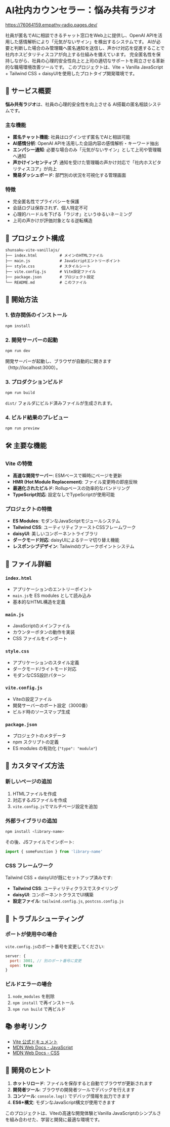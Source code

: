 # AI社内カウンセラー：悩み共有ラジオ

https://76064159.empathy-radio.pages.dev/

社員が匿名でAIに相談できるチャット窓口をWeb上に提供し、OpenAI APIを活用した感情解析により「元気がないサイン」を検出するシステムです。
AIが必要と判断した場合のみ管理職へ匿名通知を送信し、声かけ対応を促進することで社内ホスピタリティスコアが向上する仕組みを備えています。
完全匿名性を保持しながら、社員の心理的安全性向上と上司の適切なサポートを両立させる革新的な職場環境改善ツールです。
このプロジェクトは、Vite + Vanilla JavaScript + Tailwind CSS + daisyUIを使用したプロトタイプ開発環境です。

## 🎯 サービス概要

**悩み共有ラジオ**は、社員の心理的安全性を向上させる AI搭載の匿名相談システムです。

### 主な機能
- **匿名チャット機能**: 社員はログインせず匿名でAIと相談可能
- **AI感情分析**: OpenAI APIを活用した会話内容の感情解析・キーワード抽出
- **エンパシー通知**: 必要な場合のみ「元気がないサイン」として上司や管理職へ通知
- **声かけインセンティブ**: 通知を受けた管理職の声かけ対応で「社内ホスピタリティスコア」が向上
- **簡易ダッシュボード**: 部門別の状況を可視化する管理画面

### 特徴
- 完全匿名性でプライバシーを保護
- 会話ログは保存されず、個人特定不可
- 心理的ハードルを下げる「ラジオ」というゆるいネーミング
- 上司の声かけが評価対象となる逆転構造

## 📁 プロジェクト構成

```
shunsaku-vite-vanillajs/
├── index.html          # メインのHTMLファイル
├── main.js             # JavaScriptエントリーポイント
├── style.css           # スタイルシート
├── vite.config.js      # Vite設定ファイル
├── package.json        # プロジェクト設定
└── README.md           # このファイル
```

## 🚀 開始方法

### 1. 依存関係のインストール
```bash
npm install
```

### 2. 開発サーバーの起動
```bash
npm run dev
```
開発サーバーが起動し、ブラウザが自動的に開きます（http://localhost:3000）。

### 3. プロダクションビルド
```bash
npm run build
```
`dist/` フォルダにビルド済みファイルが生成されます。

### 4. ビルド結果のプレビュー
```bash
npm run preview
```

## 🛠 主要な機能

### Vite の特徴
- **高速な開発サーバー**: ESMベースで瞬時にページを更新
- **HMR (Hot Module Replacement)**: ファイル変更時の即座反映
- **最適化されたビルド**: Rollupベースの効率的なバンドリング
- **TypeScript対応**: 設定なしでTypeScriptが使用可能

### プロジェクトの特徴
- **ES Modules**: モダンなJavaScriptモジュールシステム
- **Tailwind CSS**: ユーティリティファーストCSSフレームワーク
- **daisyUI**: 美しいコンポーネントライブラリ
- **ダークモード対応**: daisyUIによるテーマ切り替え機能
- **レスポンシブデザイン**: Tailwindのブレークポイントシステム

## 📝 ファイル詳細

### `index.html`
- アプリケーションのエントリーポイント
- `main.js`を ES modules として読み込み
- 基本的なHTML構造を定義

### `main.js`
- JavaScriptのメインファイル
- カウンターボタンの動作を実装
- CSS ファイルをインポート

### `style.css`
- アプリケーションのスタイル定義
- ダークモード/ライトモード対応
- モダンなCSS設計パターン

### `vite.config.js`
- Viteの設定ファイル
- 開発サーバーのポート設定（3000番）
- ビルド時のソースマップ生成

### `package.json`
- プロジェクトのメタデータ
- npm スクリプトの定義
- ES modules の有効化 (`"type": "module"`)

## 🎯 カスタマイズ方法

### 新しいページの追加
1. HTMLファイルを作成
2. 対応するJSファイルを作成
3. `vite.config.js`でマルチページ設定を追加

### 外部ライブラリの追加
```bash
npm install <library-name>
```
その後、JSファイルでインポート:
```javascript
import { someFunction } from 'library-name'
```

### CSS フレームワーク
Tailwind CSS + daisyUIが既にセットアップ済みです:
- **Tailwind CSS**: ユーティリティクラスでスタイリング
- **daisyUI**: コンポーネントクラスでUI構築
- **設定ファイル**: `tailwind.config.js`, `postcss.config.js`

## 🔧 トラブルシューティング

### ポートが使用中の場合
`vite.config.js`のポート番号を変更してください:
```javascript
server: {
  port: 3001, // 別のポート番号に変更
  open: true
}
```

### ビルドエラーの場合
1. `node_modules` を削除
2. `npm install` で再インストール
3. `npm run build` で再ビルド

## 📚 参考リンク

- [Vite 公式ドキュメント](https://vitejs.dev/)
- [MDN Web Docs - JavaScript](https://developer.mozilla.org/ja/docs/Web/JavaScript)
- [MDN Web Docs - CSS](https://developer.mozilla.org/ja/docs/Web/CSS)

## 🤝 開発のヒント

1. **ホットリロード**: ファイルを保存すると自動でブラウザが更新されます
2. **開発者ツール**: ブラウザの開発者ツールでデバッグを行えます
3. **コンソール**: `console.log()` でデバッグ情報を出力できます
4. **ES6+構文**: モダンなJavaScript構文が使用できます

このプロジェクトは、Viteの高速な開発体験とVanilla JavaScriptのシンプルさを組み合わせた、学習と開発に最適な環境です。
